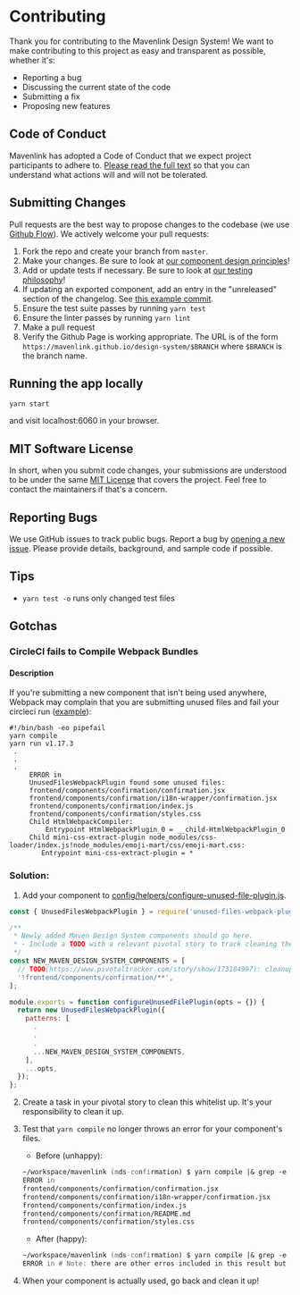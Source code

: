 # Contributing

Thank you for contributing to the Mavenlink Design System! We want to make contributing to this project as easy and transparent as possible, whether it's:

- Reporting a bug
- Discussing the current state of the code
- Submitting a fix
- Proposing new features

## Code of Conduct
Mavenlink has adopted a Code of Conduct that we expect project participants to adhere to. [Please read the full text](./code_of_conduct.md) so that you can understand what actions will and will not be tolerated.

## Submitting Changes
Pull requests are the best way to propose changes to the codebase (we use [Github Flow](https://guides.github.com/introduction/flow/index.html)). We actively welcome your pull requests:

1. Fork the repo and create your branch from `master`.
2. Make your changes. Be sure to look at [our component design principles](./principles.md)!
2. Add or update tests if necessary. Be sure to look at [our testing philosophy](./testing.md)!
3. If updating an exported component, add an entry in the "unreleased" section of the changelog. See [this example commit](https://github.com/mavenlink/design-system/commit/e0913fdbcb94b12df797a2d398d0d60e6d755b3d#diff-4ac32a78649ca5bdd8e0ba38b7006a1e).
4. Ensure the test suite passes by running `yarn test`
5. Ensure the linter passes by running `yarn lint`
6. Make a pull request
7. Verify the Github Page is working appropriate. The URL is of the form `https://mavenlink.github.io/design-system/$BRANCH` where `$BRANCH` is the branch name.

## Running the app locally

```yarn start```

and visit localhost:6060 in your browser.

## MIT Software License
In short, when you submit code changes, your submissions are understood to be under the same [MIT License](http://choosealicense.com/licenses/mit/) that covers the project. Feel free to contact the maintainers if that's a concern.

## Reporting Bugs
We use GitHub issues to track public bugs. Report a bug by [opening a new issue](https://github.com/mavenlink/design-system/issues/new). Please provide details, background, and sample code if possible.

## Tips

- `yarn test -o` runs only changed test files

## Gotchas
### CircleCI fails to Compile Webpack Bundles
#### Description
If you're submitting a new component that isn't being used anywhere, Webpack may complain that you are submitting unused files and fail your circleci run ([example](https://app.circleci.com/pipelines/github/mavenlink/mavenlink/51485/workflows/8d766473-9002-4cc7-9313-16ccacc52e3c/jobs/1132802/steps)):
```
#!/bin/bash -eo pipefail 
yarn compile 
yarn run v1.17.3
 .
 .
 .
     ERROR in 
     UnusedFilesWebpackPlugin found some unused files:
     frontend/components/confirmation/confirmation.jsx
     frontend/components/confirmation/i18n-wrapper/confirmation.jsx
     frontend/components/confirmation/index.js
     frontend/components/confirmation/styles.css
     Child HtmlWebpackCompiler:
         Entrypoint HtmlWebpackPlugin_0 = __child-HtmlWebpackPlugin_0
     Child mini-css-extract-plugin node_modules/css-loader/index.js!node_modules/emoji-mart/css/emoji-mart.css:
        Entrypoint mini-css-extract-plugin = *

```

### Solution:
1. Add your component to [config/helpers/configure-unused-file-plugin.js](https://github.com/mavenlink/mavenlink/blob/master/config/helpers/configure-unused-file-plugin.js).
```js
const { UnusedFilesWebpackPlugin } = require('unused-files-webpack-plugin');

/**
 * Newly added Maven Design System components should go here.
 * - Include a TODO with a relevant pivotal story to track cleaning these up after they are used.
 */
const NEW_MAVEN_DESIGN_SYSTEM_COMPONENTS = [
  // TODO(https://www.pivotaltracker.com/story/show/173184997): cleanup after DeleteTaskModal uses Confirmation
  '!frontend/components/confirmation/**',
];

module.exports = function configureUnusedFilePlugin(opts = {}) {
  return new UnusedFilesWebpackPlugin({
    patterns: [
      .
      .
      .
      ...NEW_MAVEN_DESIGN_SYSTEM_COMPONENTS,
    ],
    ...opts,
  });
};
```
2. Create a task in your pivotal story to clean this whitelist up. It's your responsibility to clean it up.
3. Test that `yarn compile` no longer throws an error for your component's files.

    - Before (unhappy):

    ```zsh
    ~/workspace/mavenlink (mds-confirmation) $ yarn compile |& grep -e 'ERROR' -e 'frontend/components/confirmation'
    ERROR in
    frontend/components/confirmation/confirmation.jsx
    frontend/components/confirmation/i18n-wrapper/confirmation.jsx
    frontend/components/confirmation/index.js
    frontend/components/confirmation/README.md
    frontend/components/confirmation/styles.css
    ```

    - After (happy):

    ```zsh
    ~/workspace/mavenlink (mds-confirmation) $ yarn compile |& grep -e 'ERROR' -e 'frontend/components/confirmation'
    ERROR in # Note: there are other erros included in this result but they aren't related to us.
    ```

4. When your component is actually used, go back and clean it up!
